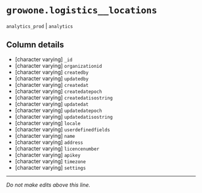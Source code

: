 # `growone.logistics__locations`
`analytics_prod` | `analytics`

## Column details
* [character varying] `_id`
* [character varying] `organizationid`
* [character varying] `createdby`
* [character varying] `updatedby`
* [character varying] `createdat`
* [character varying] `createdatepoch`
* [character varying] `createdatisostring`
* [character varying] `updatedat`
* [character varying] `updatedatepoch`
* [character varying] `updatedatisostring`
* [character varying] `locale`
* [character varying] `userdefinedfields`
* [character varying] `name`
* [character varying] `address`
* [character varying] `licencenumber`
* [character varying] `apikey`
* [character varying] `timezone`
* [character varying] `settings`

-------------------------------------------------------------------------------
*Do not make edits above this line.*

